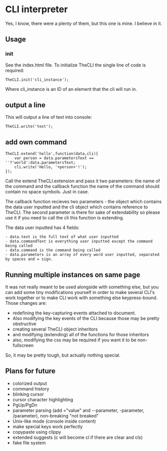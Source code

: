 CLI interpreter
===
Yes, I know, there were a plenty of them, but this one is mine. I believe in it.

Usage
---

### init

See the index.html file. To initialize TheCLI the single line of code is required:

    TheCLI.init('cli_instance');

Where cli_instance is an ID of an element that the cli will run in.

## output a line

This will output a line of text into console:

    TheCLI.write('text');

## add own command

    TheCLI.extend('hello',function(data,cli){
        var person = data.parametersText == ''?'world':data.parametersText;
        cli.write('Hello, '+person+'!');
    });

Call the extend TheCLI.extension and pass it two parameters: the name of the command and the callback function
the name of the command should contain no space symbols. Just in case.

The callback function recieves two parameters - the object which contains the data user inputted and the cli object
which contains reference to TheCLI. The second parameter is there for sake of extendability so please use it if you
need to call the cli this function is extending.

The data user inputted has 4 fields:

    - data.text is the full text of what user inputted
    - data.commandText is everything user inputted except the command being called
    - data.command is the command being called
    - data.parameters is an array of every word user inputted, separated by spaces and = sign.

Running multiple instances on same page
---
It was not really meant to be used alongside with something else, but you can add some tiny modifications yourself
in order to make several CLI's work together or to make CLI work with something else keypress-bound. Those changes are:

 - redefining the key-capturing events attached to document.
 - Also modifying the key events of the CLI because those may be pretty obstructive
 - creating several TheCLI object inheritors
 - and modifying (extending) all of the functions for those inheritors
 - also, modifying the css may be required if you want it to be non-fullscreen

So, it may be pretty tough, but actually nothing special.

Plans for future
---

 - colorized output
 - command history
 - blinking cursor
 - cursor character highlighting
 - PgUp/PgDn
 - parameter parsing (add ="value" and --parameter, -parameter, /parameter), non-breaking "not breaked"
 - Unix-like mode (console inside content)
 - make special keys work perfectly
 - copypaste using clippy
 - extended suggests (c will become cl if there are clear and cls)
 - fake file system